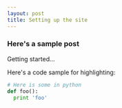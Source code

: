 ```yaml
---
layout: post
title: Setting up the site
---
```


### Here's a sample post

Getting started...

Here's a code sample for highlighting:

``` python
# Here is some in python
def foo():
  print 'foo'
```
